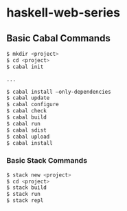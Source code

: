 # haskell-web-series

## Basic Cabal Commands

```bash
$ mkdir <project>
$ cd <project>
$ cabal init

...

$ cabal install —only-dependencies
$ cabal update
$ cabal configure
$ cabal check
$ cabal build
$ cabal run
$ cabal sdist
$ cabal upload
$ cabal install

```

### Basic Stack Commands

```bash
$ stack new <project>
$ cd <project>
$ stack build
$ stack run
$ stack repl
```
